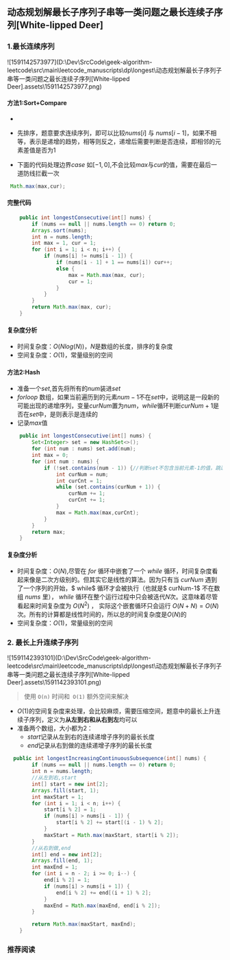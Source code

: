 ## 动态规划解最长子序列子串等一类问题之最长连续子序列[White-lipped Deer]



### 1.最长连续序列



![1591142573977](D:\Dev\SrcCode\geek-algorithm-leetcode\src\main\leetcode_manuscripts\dp\longest\动态规划解最长子序列子串等一类问题之最长连续子序列[White-lipped Deer].assets\1591142573977.png)

#### 方法1:Sort+Compare

- 
- 先排序，题意要求连续序列，即可以比较$nums[i]$ 与 $nums[i - 1]$，如果不相等，表示是递增的趋势，相等则反之，递增后需要判断是否连续，即相邻的元素差值是否为$1$

- 下面的代码处理边界$case$ 如$[-1,0]$,不会比较$max$与$cur$的值，需要在最后一道防线拦截一次

```java
 Math.max(max,cur);
```

#### 完整代码

```java
    public int longestConsecutive(int[] nums) {
        if (nums == null || nums.length == 0) return 0;
        Arrays.sort(nums);
        int n = nums.length;
        int max = 1, cur = 1;
        for (int i = 1; i < n; i++) {
            if (nums[i] != nums[i - 1]) {
                if (nums[i - 1] + 1 == nums[i]) cur++;
                else {
                    max = Math.max(max, cur);
                    cur = 1;
                }
            }
        }
        return Math.max(max, cur);
    }
```

#### 复杂度分析

- 时间复杂度：$O(Nlog(N))$，$N$是数组的长度，排序的复杂度
- 空间复杂度：$O(1)$，常量级别的空间

#### 方法2:Hash

- 准备一个$set$,首先将所有的$num$装进$set$
- $for loop$ 数组，如果当前遍历到的元素$num-1$不在$set$中，说明这是一段新的可能出现的递增序列，变量$curNum$置为$num$，$while$循环判断$curNum+1$是否在$set$中，是则表示是连续的
- 记录$max$值

```java
	public int longestConsecutive(int[] nums) {
        Set<Integer> set = new HashSet<>();
        for (int num : nums) set.add(num);
        int max = 0;
        for (int num : nums) {
            if (!set.contains(num - 1)) {//判断set不包含当前元素-1的值，跳过已经计算的最长递增序列
                int curNum = num;
                int curCnt = 1;
                while (set.contains(curNum + 1)) {
                    curNum += 1;
                    curCnt += 1;
                }
                max = Math.max(max,curCnt);
            }
        }
        return max;
    }
```



#### 复杂度分析

- 时间复杂度：$O(N)$,尽管在 $for$ 循环中嵌套了一个 $while$ 循环，时间复杂度看起来像是二次方级别的。但其实它是线性的算法。因为只有当 $curNum$ 遇到了一个序列的开始，$ while$ 循环才会被执行（也就是$ curNum-1$ 不在数组 $nums$ 里）， $while$ 循环在整个运行过程中只会被迭代$N$次。这意味着尽管看起来时间复杂度为 $O(N^2)$ ， 实际这个嵌套循环只会运行 $O(N+N)=O(N)$ 次。所有的计算都是线性时间的，所以总的时间复杂度是$O(N)$的 
- 空间复杂度：$O(1)$，常量级别的空间

### 2. 最长上升连续子序列 



![1591142393101](D:\Dev\SrcCode\geek-algorithm-leetcode\src\main\leetcode_manuscripts\dp\longest\动态规划解最长子序列子串等一类问题之最长连续子序列[White-lipped Deer].assets\1591142393101.png)

>  使用 `O(n)` 时间和` O(1)` 额外空间来解决 

- $O(1)$的空间复杂度来处理，会比较麻烦，需要压缩空间，题意中的最长上升连续子序列，定义为**从左到右和从右到左**均可以
- 准备两个数组，大小都为$2$：
  - $start$记录从左到右的连续递增子序列的最长长度
  - $end$记录从右到做的连续递增子序列的最长长度

```java
  public int longestIncreasingContinuousSubsequence(int[] nums) {
        if (nums == null || nums.length == 0) return 0;
        int n = nums.length;
        //从左到右,start
        int[] start = new int[2];
        Arrays.fill(start, 1);
        int maxStart = 1;
        for (int i = 1; i < n; i++) {
            start[i % 2] = 1;
            if (nums[i] > nums[i - 1]) {
                start[i % 2] += start[(i - 1) % 2];
            }
            maxStart = Math.max(maxStart, start[i % 2]);
        }
        //从右到做,end
        int[] end = new int[2];
        Arrays.fill(end, 1);
        int maxEnd = 1;
        for (int i = n - 2; i >= 0; i--) {
            end[i % 2] = 1;
            if (nums[i] > nums[i + 1]) {
                end[i % 2] += end[(i + 1) % 2];
            }
            maxEnd = Math.max(maxEnd, end[i % 2]);
        }

        return Math.max(maxStart, maxEnd);
    }
```

### 推荐阅读

